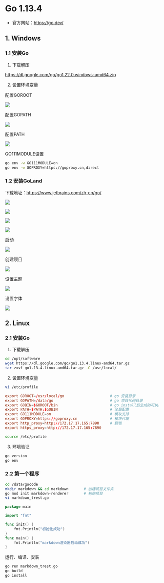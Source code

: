 # Go 1.13.4

- 官方网站：https://go.dev/

## 1. Windows

### 1.1 安装Go

1. 下载解压

https://dl.google.com/go/go1.22.0.windows-amd64.zip

2. 设置环境变量

配置GOROOT

![](../../assets/_images/deploy/go/1.png)

配置GOPATH

![](../../assets/_images/deploy/go/2.png)

配置PATH

![](../../assets/_images/deploy/go/3.png)

GO111MODULE设置

```bash
go env -w GO111MODULE=on
go env -w GOPROXY=https://goproxy.cn,direct
```

### 1.2 安装GoLand

下载地址：https://www.jetbrains.com/zh-cn/go/

![](../../assets/_images/deploy/go/11.png)

![](../../assets/_images/deploy/go/12.png)

![](../../assets/_images/deploy/go/13.png)

![](../../assets/_images/deploy/go/14.png)

启动

![](../../assets/_images/deploy/go/15.png)

创建项目

![](../../assets/_images/deploy/go/16.png)

设置主题

![](../../assets/_images/deploy/go/17.png)

设置字体

![](../../assets/_images/deploy/go/18.png)

## 2. Linux

### 2.1 安装Go

1. 下载解压

```bash
cd /opt/software
wget https://dl.google.com/go/go1.13.4.linux-amd64.tar.gz
tar zxvf go1.13.4.linux-amd64.tar.gz -C /usr/local/
```

2. 设置环境变量

```bash
vi /etc/profile
```

```conf
export GOROOT=/usr/local/go                     # go 安装目录
export GOPATH=/data/go                          # go 项目代码目录
export GOBIN=$GOROOT/bin                        # go install后生成的可执行命令存放路径
export PATH=$PATH:$GOBIN                        # 全局配置
export GO111MODULE=on                           # 模块支持
export GOPROXY=https://goproxy.cn               # 模块代理
export http_proxy=http://172.17.17.165:7890     # 翻墙
export https_proxy=http://172.17.17.165:7890
```

```bash
source /etc/profile
```

3. 环境验证

```bash
go version
go env
```

### 2.2 第一个程序

```bash
cd /data/gocode
mkdir markdown && cd markdown       # 创建项目文件夹
go mod init markdown-renderer       # 初始项目
vi markdown_trest.go
```

```go
package main

import "fmt"

func init() {
    fmt.Println("初始化成功")
}
func main() {
    fmt.Println("markdown渲染器启动成功")
}
```

运行、编译、安装
```bash
go run markdown_trest.go
go build
go install
```